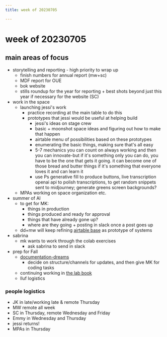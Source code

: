 ```yaml
---
title: week of 20230705

---
```


# week of 20230705
## main areas of focus
* storytelling and reporting - high priority to wrap up
    * finish numbers for annual report (mw+sc)
    * MDF report for OUE
    * bok website
    * stills roundup for the year for reporting + best shots beyond just this year if necessary for the website (SC)
* work in the space
    * launching jessi's work
        * practice recording at the main table to do this
        * prototypes that jessi would be useful at helping build
            * jessi's ideas on stage crew
            * basic + moonshot space ideas and figuring out how to make that happen
            * airtable menu of possibilities based on these prototypes
            * enumerating the basic things, making sure that's all easy
            * 5-7 mechanics you can count on always working and then you can innovate-but if it's something only you can do, you have to be the one that gets it going. it can become one of those bread and butter things if it's something that everyone loves it and can learn it
            * use Ps generative fill to produce buttons, live transcription openai api to polish transcriptions, to get random snippets sent to midjourney; generate greens screen backgrounds?
    * MPAs working on space organization etc. 
* summer of AI
    * to get for MK:
        * things in production
        * things produced and ready for approval
        * things that have already gone up?
        * where are they going + posting in slack once a post goes up
    * dd+mw will keep refining [airtable base](https://airtable.com/appopbPFCmmNSFSzC/tbl1ZTK5S5bhmI2eZ/viw6iHsL0JU59vNS0?blocks=hide) as prototype of systems
* sabrina
    * mk wants to work through the colab exercises
        * ask sabrina to send in slack
* prep for Fall
    * [documentation-dreams](/mgDdGqNLTSOrSIRkm-u99w)
        * decide on structure/channels for updates, and then give MK for coding tasks
    * continuing working in [the lab book](https://hackmd.io/@ll-summer-23/r13tuFkdh/https%3A%2F%2Fhackmd.io%2Fc%2Fr13tuFkdh%2Fedit%3Fedit)
    * lluf logistics
### people logistics
* JK in late/working late & remote Thursday
* MW remote all week
* SC in Thursday, remote Wednesday and Friday
* Emmy in Wednesday and Thursday
* jessi returns!
* MPAs in Thursday



